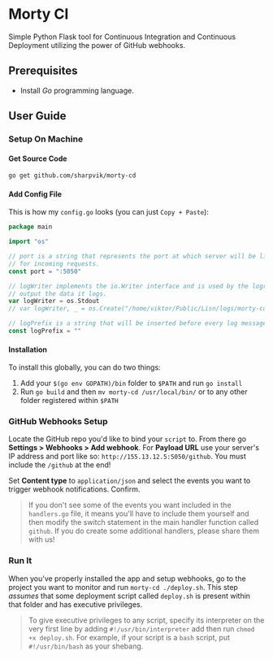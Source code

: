 # Morty CI

Simple Python Flask tool for Continuous Integration and Continuous Deployment
utilizing the power of GitHub webhooks.



## Prerequisites

- Install *Go* programming language.



## User Guide

### Setup On Machine

#### Get Source Code

```bash
go get github.com/sharpvik/morty-cd
```

#### Add Config File

This is how my `config.go` looks (you can just `Copy + Paste`):

```go
package main

import "os"

// port is a string that represents the port at which server will be listening
// for incoming requests.
const port = ":5050"

// logWriter implements the io.Writer interface and is used by the logr to
// output the data it logs.
var logWriter = os.Stdout
// var logWriter, _ = os.Create("/home/viktor/Public/Lisn/logs/morty-cd-lisn-web-app.log")

// logPrefix is a string that will be inserted before every log message.
const logPrefix = ""
```

#### Installation

To install this globally, you can do two things:

1. Add your `$(go env GOPATH)/bin` folder to `$PATH` and run `go install`
2. Run `go build` and then `mv morty-cd /usr/local/bin/` or to any other folder
registered within `$PATH`


### GitHub Webhooks Setup

Locate the GitHub repo you'd like to bind your `script` to. From there go
**Settings > Webhooks > Add webhook**. For **Payload URL** use your server's IP
address and port like so: `http://155.13.12.5:5050/github`. You must include the
`/github` at the end!

Set **Content type** to `application/json` and select the events you want to
trigger webhook notifications. Confirm.

> If you don't see some of the events you want included in the `handlers.go`
> file, it means you'll have to include them yourself and then modify the switch
> statement in the main handler function called `github`.
> If you do create some additional handlers, please share them with us!


### Run It

When you've properly installed the app and setup webhooks, go to the project you
want to monitor and run `morty-cd ./deploy.sh`. This step *assumes* that some
deployment script called `deploy.sh` is present within that folder and has
executive privileges.

> To give executive privileges to any script, specify its interpreter on the
> very first line by adding `#!/usr/bin/interpreter` add then run
> `chmod +x deploy.sh`. For example, if your script is a `bash` script, put
> `#!/usr/bin/bash` as your shebang.
